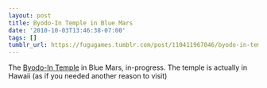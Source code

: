 ```yaml
---
layout: post
title: Byodo-In Temple in Blue Mars
date: '2010-10-03T13:46:38-07:00'
tags: []
tumblr_url: https://fugugames.tumblr.com/post/110411967046/byodo-in-temple-in-blue-mars
---
```

The [Byodo-In Temple](http://www.byodo-in.com/) in Blue Mars, in-progress. The temple is actually in Hawaii (as if you needed another reason to visit)

